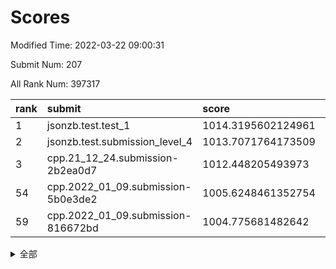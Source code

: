 # Scores

Modified Time: 2022-03-22 09:00:31

Submit Num: 207

All Rank Num: 397317

| rank |               submit               |       score        |       sigma        | pk_num |
| :--- | :--------------------------------- | :----------------- | :----------------- | :----- |
| 1    | jsonzb.test.test_1                 | 1014.3195602124961 | 0.8263908735072624 | 7678   |
| 2    | jsonzb.test.submission_level_4     | 1013.7071764173509 | 0.8195251090066582 | 7680   |
| 3    | cpp.21_12_24.submission-2b2ea0d7   | 1012.448205493973  | 0.8004308963556236 | 7676   |
| 54   | cpp.2022_01_09.submission-5b0e3de2 | 1005.6248461352754 | 0.7289574384526982 | 7676   |
| 59   | cpp.2022_01_09.submission-816672bd | 1004.775681482642  | 0.7109048425937989 | 7678   |


<details>
<summary>全部</summary>

| rank |                 submit                 |       score        |       sigma        | pk_num |
| :--- | :------------------------------------- | :----------------- | :----------------- | :----- |
| 1    | jsonzb.test.test_1                     | 1014.3195602124961 | 0.8263908735072624 | 7678   |
| 2    | jsonzb.test.submission_level_4         | 1013.7071764173509 | 0.8195251090066582 | 7680   |
| 3    | cpp.21_12_24.submission-2b2ea0d7       | 1012.448205493973  | 0.8004308963556236 | 7676   |
| 4    | gobigger.level_3.submission_level_3_10 | 1012.054319742501  | 0.7771009707703975 | 7677   |
| 5    | gobigger.level_3.submission_level_3_44 | 1011.1002347900659 | 0.7839539848222732 | 7677   |
| 6    | gobigger.level_3.submission_level_3_14 | 1010.9844828836201 | 0.7787606027497468 | 7681   |
| 7    | gobigger.level_3.submission_level_3_7  | 1010.9265286736698 | 0.7840554284945445 | 7674   |
| 8    | gobigger.level_3.submission_level_3_37 | 1010.8351863760029 | 0.763256892386545  | 7679   |
| 9    | gobigger.level_3.submission_level_3_30 | 1010.6622631873913 | 0.7648298594655902 | 7683   |
| 10   | gobigger.level_3.submission_level_3_1  | 1010.6248435520934 | 0.7691813889816526 | 7680   |
| 11   | gobigger.level_3.submission_level_3_0  | 1010.6118791892982 | 0.7610354405458281 | 7673   |
| 12   | gobigger.level_3.submission_level_3_27 | 1010.5872948216065 | 0.7418737598343617 | 7678   |
| 13   | gobigger.level_3.submission_level_3_26 | 1010.5417271347912 | 0.7634651148146718 | 7681   |
| 14   | gobigger.level_3.submission_level_3_24 | 1010.5325893041044 | 0.7770555864814899 | 7679   |
| 15   | gobigger.level_3.submission_level_3_36 | 1010.5278531287203 | 0.7492697446167973 | 7675   |
| 16   | gobigger.level_3.submission_level_3_9  | 1010.5167714180336 | 0.7701253516932131 | 7681   |
| 17   | gobigger.level_3.submission_level_3_12 | 1010.4870047152119 | 0.7637804003095356 | 7676   |
| 18   | gobigger.level_3.submission_level_3_40 | 1010.4782757642101 | 0.7556862059979215 | 7678   |
| 19   | gobigger.level_3.submission_level_3_48 | 1010.3896338611584 | 0.7519254242030061 | 7674   |
| 20   | gobigger.level_3.submission_level_3_21 | 1010.3484415419815 | 0.7677183326028457 | 7673   |
| 21   | gobigger.level_3.submission_level_3_19 | 1010.2231555107583 | 0.7674601410746675 | 7677   |
| 22   | gobigger.level_3.submission_level_3_42 | 1010.1730480228989 | 0.7806035828682307 | 7677   |
| 23   | gobigger.level_3.submission_level_3_18 | 1010.1568378613612 | 0.7684947290644377 | 7679   |
| 24   | gobigger.level_3.submission_level_3_15 | 1010.1346580201546 | 0.7615387863024361 | 7674   |
| 25   | gobigger.level_3.submission_level_3_38 | 1010.1161289961149 | 0.7386295701612664 | 7676   |
| 26   | gobigger.level_3.submission_level_3_31 | 1010.0790348997051 | 0.7714107041704389 | 7677   |
| 27   | gobigger.level_3.submission_level_3_8  | 1010.0754918757738 | 0.7578598566769317 | 7673   |
| 28   | gobigger.level_3.submission_level_3_43 | 1010.0685283941979 | 0.7625943465313282 | 7676   |
| 29   | gobigger.level_3.submission_level_3_33 | 1009.9632692888032 | 0.7476494757051481 | 7678   |
| 30   | gobigger.level_3.submission_level_3_13 | 1009.8421883600856 | 0.7599636901095523 | 7673   |
| 31   | gobigger.level_3.submission_level_3_3  | 1009.8380782539265 | 0.7715228981493373 | 7682   |
| 32   | gobigger.level_3.submission_level_3_5  | 1009.835782797523  | 0.7421617111650802 | 7678   |
| 33   | gobigger.level_3.submission_level_3_22 | 1009.8196340545315 | 0.7515953001737803 | 7676   |
| 34   | gobigger.level_3.submission_level_3_4  | 1009.7542015111142 | 0.7648628790337875 | 7678   |
| 35   | gobigger.level_3.submission_level_3_11 | 1009.7307939734148 | 0.7429731660243419 | 7672   |
| 36   | gobigger.level_3.submission_level_3_2  | 1009.6836165641406 | 0.7800242342314656 | 7679   |
| 37   | gobigger.level_3.submission_level_3_35 | 1009.6799440459795 | 0.7673394246958284 | 7678   |
| 38   | gobigger.level_3.submission_level_3_23 | 1009.6062034960654 | 0.7559534743727989 | 7675   |
| 39   | gobigger.level_3.submission_level_3_47 | 1009.5890963105264 | 0.7533835139389737 | 7677   |
| 40   | gobigger.level_3.submission_level_3_34 | 1009.5861028572623 | 0.7404236888894784 | 7679   |
| 41   | gobigger.level_3.submission_level_3_39 | 1009.5379970767021 | 0.7703326313390395 | 7681   |
| 42   | gobigger.level_3.submission_level_3_16 | 1009.5078621523262 | 0.7446613971887635 | 7677   |
| 43   | gobigger.level_3.submission_level_3_29 | 1009.5006359860231 | 0.7581357605820417 | 7675   |
| 44   | gobigger.level_3.submission_level_3_25 | 1009.3593193594985 | 0.7397564577269847 | 7679   |
| 45   | gobigger.level_3.submission_level_3_32 | 1009.3436031736267 | 0.7434988152378021 | 7682   |
| 46   | gobigger.level_3.submission_level_3_49 | 1009.208449936382  | 0.747654353232369  | 7678   |
| 47   | gobigger.level_3.submission_level_3_6  | 1009.1825900092955 | 0.7604767604623651 | 7680   |
| 48   | gobigger.level_3.submission_level_3_41 | 1009.154900838494  | 0.7439369355965504 | 7678   |
| 49   | gobigger.level_3.submission_level_3_45 | 1009.1466085069708 | 0.7410073082685552 | 7676   |
| 50   | gobigger.level_3.submission_level_3_20 | 1008.9694164478238 | 0.774157690621044  | 7683   |
| 51   | gobigger.level_3.submission_level_3_46 | 1008.7429740258768 | 0.734846450516889  | 7679   |
| 52   | gobigger.level_3.submission_level_3_28 | 1008.6953017317965 | 0.7471400203173212 | 7682   |
| 53   | gobigger.level_3.submission_level_3_17 | 1007.7775139062215 | 0.7374495474659826 | 7678   |
| 54   | cpp.2022_01_09.submission-5b0e3de2     | 1005.6248461352754 | 0.7289574384526982 | 7676   |
| 55   | gobigger.level_1.submission_level_1_35 | 1005.3493410807146 | 0.7193855547647896 | 7677   |
| 56   | gobigger.level_1.submission_level_1_16 | 1004.9983991523867 | 0.7245214259654251 | 7678   |
| 57   | gobigger.level_1.submission_level_1_37 | 1004.9373055798716 | 0.7156818102079084 | 7678   |
| 58   | gobigger.level_1.submission_level_1_24 | 1004.9091404498754 | 0.7323912811267563 | 7677   |
| 59   | cpp.2022_01_09.submission-816672bd     | 1004.775681482642  | 0.7109048425937989 | 7678   |
| 60   | gobigger.level_1.submission_level_1_30 | 1004.4777629429951 | 0.7231963065606654 | 7674   |
| 61   | gobigger.level_1.submission_level_1_4  | 1004.429151860428  | 0.7216228946789948 | 7678   |
| 62   | gobigger.level_1.submission_level_1_8  | 1004.4193737907705 | 0.7185130797443965 | 7681   |
| 63   | gobigger.level_1.submission_level_1_1  | 1004.2630600751024 | 0.7132255171499853 | 7675   |
| 64   | gobigger.level_1.submission_level_1_38 | 1004.2457084220687 | 0.7107835290870351 | 7683   |
| 65   | gobigger.level_1.submission_level_1_22 | 1004.2204265433251 | 0.7237224544036206 | 7678   |
| 66   | gobigger.level_1.submission_level_1_42 | 1004.0900785454731 | 0.7161307224835661 | 7677   |
| 67   | gobigger.level_1.submission_level_1_28 | 1004.0511029699383 | 0.7206009419476335 | 7676   |
| 68   | gobigger.level_1.submission_level_1_32 | 1003.7912545261983 | 0.7199994726896961 | 7674   |
| 69   | gobigger.level_1.submission_level_1_46 | 1003.6408117160973 | 0.7167748496303888 | 7677   |
| 70   | gobigger.level_1.submission_level_1_25 | 1003.58736000908   | 0.7164686082088407 | 7673   |
| 71   | gobigger.level_1.submission_level_1_11 | 1003.5469033988547 | 0.7169291340893164 | 7677   |
| 72   | gobigger.level_1.submission_level_1_9  | 1003.5024048920785 | 0.722275208888327  | 7673   |
| 73   | gobigger.level_1.submission_level_1_29 | 1003.4802061245354 | 0.7367389394341323 | 7682   |
| 74   | gobigger.level_1.submission_level_1_40 | 1003.3437920493194 | 0.7113046340561109 | 7679   |
| 75   | gobigger.level_1.submission_level_1_49 | 1003.3244661795338 | 0.716055250606819  | 7675   |
| 76   | gobigger.level_1.submission_level_1_23 | 1003.2849917515862 | 0.7164394493458425 | 7673   |
| 77   | gobigger.level_1.submission_level_1_7  | 1003.1806271028869 | 0.7222803140247526 | 7676   |
| 78   | gobigger.level_1.submission_level_1_26 | 1003.1448926184551 | 0.722752572030525  | 7676   |
| 79   | gobigger.level_1.submission_level_1_45 | 1003.0752129478939 | 0.7122562312504429 | 7680   |
| 80   | gobigger.level_1.submission_level_1_19 | 1003.0680031570342 | 0.727026246531923  | 7680   |
| 81   | gobigger.level_1.submission_level_1_20 | 1003.065509175187  | 0.7122413670559128 | 7677   |
| 82   | gobigger.level_1.submission_level_1_34 | 1003.0523552106289 | 0.7305084678979661 | 7676   |
| 83   | gobigger.level_1.submission_level_1_36 | 1003.044668993209  | 0.7224184124175445 | 7681   |
| 84   | gobigger.level_1.submission_level_1_33 | 1003.0433762408378 | 0.7184233087176438 | 7677   |
| 85   | gobigger.level_1.submission_level_1_27 | 1003.035985304676  | 0.7339641288108002 | 7673   |
| 86   | gobigger.level_1.submission_level_1_41 | 1003.0219145563633 | 0.7103278484006629 | 7674   |
| 87   | gobigger.level_1.submission_level_1_13 | 1002.9498182726726 | 0.7116635265628117 | 7680   |
| 88   | gobigger.level_1.submission_level_1_15 | 1002.8560957531713 | 0.706086410177479  | 7678   |
| 89   | gobigger.level_1.submission_level_1_17 | 1002.825572448298  | 0.7147137245500338 | 7681   |
| 90   | gobigger.level_1.submission_level_1_10 | 1002.8030320280517 | 0.7172510078256241 | 7680   |
| 91   | gobigger.level_1.submission_level_1_12 | 1002.7637766618024 | 0.7279531620175826 | 7675   |
| 92   | gobigger.level_1.submission_level_1_44 | 1002.7528174977633 | 0.706501278282903  | 7681   |
| 93   | gobigger.level_1.submission_level_1_6  | 1002.7213494161784 | 0.7074331318360751 | 7678   |
| 94   | gobigger.level_1.submission_level_1_47 | 1002.676030871596  | 0.7031172102264501 | 7679   |
| 95   | gobigger.level_1.submission_level_1_18 | 1002.6720273251492 | 0.7149716178790511 | 7679   |
| 96   | gobigger.level_1.submission_level_1_48 | 1002.6582712035314 | 0.7171383222127651 | 7680   |
| 97   | gobigger.level_1.submission_level_1_21 | 1002.5792975854505 | 0.721690513912989  | 7672   |
| 98   | gobigger.level_1.submission_level_1_5  | 1002.5703740131701 | 0.715837019763717  | 7679   |
| 99   | gobigger.level_1.submission_level_1_14 | 1002.4740141658391 | 0.7310791799875334 | 7681   |
| 100  | gobigger.level_1.submission_level_1_0  | 1002.3472491001486 | 0.7048969298052477 | 7681   |
| 101  | gobigger.level_1.submission_level_1_2  | 1002.2544473605778 | 0.7156071424351124 | 7673   |
| 102  | gobigger.level_1.submission_level_1_3  | 1002.2270195518215 | 0.7166206645110325 | 7682   |
| 103  | gobigger.level_1.submission_level_1_43 | 1002.0308497480128 | 0.7091444783305382 | 7679   |
| 104  | gobigger.level_1.submission_level_1_39 | 1001.9649273878887 | 0.7065191240200897 | 7677   |
| 105  | gobigger.level_1.submission_level_1_31 | 1001.8560312695216 | 0.7026886635023111 | 7678   |
| 106  | gobigger.random.submission_random_43   | 997.4537001319203  | 0.7128808641895666 | 7672   |
| 107  | gobigger.random.submission_random_8    | 997.2923455367146  | 0.7147140201155096 | 7680   |
| 108  | gobigger.random.submission_random_32   | 997.1755147314612  | 0.7122130174983753 | 7676   |
| 109  | gobigger.random.submission_random_4    | 997.0827105388088  | 0.7077928239637897 | 7676   |
| 110  | gobigger.random.submission_random_28   | 997.0553613074741  | 0.6992857399021692 | 7679   |
| 111  | gobigger.random.submission_random_47   | 996.9660403095141  | 0.6995991185920895 | 7678   |
| 112  | gobigger.random.submission_random_46   | 996.9648334338596  | 0.7105732260755728 | 7681   |
| 113  | gobigger.random.submission_random_45   | 996.8669515824652  | 0.7255471268375308 | 7677   |
| 114  | gobigger.random.submission_random_6    | 996.8562988952699  | 0.7088258412443311 | 7677   |
| 115  | gobigger.random.submission_random_15   | 996.7664090230459  | 0.7139394843130212 | 7675   |
| 116  | gobigger.random.submission_random_2    | 996.6801435778913  | 0.6905583670472206 | 7679   |
| 117  | gobigger.random.submission_random_39   | 996.6104246267369  | 0.7025041647672379 | 7676   |
| 118  | gobigger.random.submission_random_24   | 996.5936531216671  | 0.703392831166776  | 7680   |
| 119  | gobigger.random.submission_random_5    | 996.5829274784467  | 0.7233184761374155 | 7682   |
| 120  | gobigger.random.submission_random_22   | 996.5509415432854  | 0.7143786703674405 | 7681   |
| 121  | gobigger.random.submission_random_13   | 996.3381688948479  | 0.7131944937232031 | 7675   |
| 122  | gobigger.random.submission_random_10   | 996.3203020090656  | 0.7028518658941215 | 7678   |
| 123  | gobigger.random.submission_random_31   | 996.2859872987758  | 0.7204744124626691 | 7680   |
| 124  | gobigger.random.submission_random_26   | 996.2173996542142  | 0.712340049373573  | 7675   |
| 125  | gobigger.random.submission_random_40   | 996.15483946779    | 0.7223710233421831 | 7681   |
| 126  | gobigger.random.submission_random_0    | 996.1547602834178  | 0.7036660727256769 | 7677   |
| 127  | gobigger.random.submission_random_19   | 996.1425267284147  | 0.7005668179623378 | 7680   |
| 128  | gobigger.random.submission_random_49   | 996.0581782974812  | 0.7148331158299575 | 7678   |
| 129  | gobigger.random.submission_random_41   | 995.9696348934501  | 0.7218144776186346 | 7680   |
| 130  | gobigger.random.submission_random_27   | 995.9595867936441  | 0.7109073079347606 | 7678   |
| 131  | gobigger.random.submission_random_23   | 995.8789704157072  | 0.6970437598568894 | 7675   |
| 132  | gobigger.random.submission_random_44   | 995.8547771136558  | 0.7119134578029706 | 7677   |
| 133  | gobigger.random.submission_random_12   | 995.8199045403982  | 0.7138101907747969 | 7676   |
| 134  | gobigger.random.submission_random_38   | 995.6747023408586  | 0.7183351600696688 | 7678   |
| 135  | gobigger.random.submission_random_7    | 995.6669163773574  | 0.7151916087895215 | 7679   |
| 136  | gobigger.random.submission_random_36   | 995.5904828296433  | 0.7083179631630334 | 7683   |
| 137  | gobigger.random.submission_random_30   | 995.5756173422009  | 0.7147789143510531 | 7677   |
| 138  | gobigger.random.submission_random_35   | 995.5743535754572  | 0.7194726857614413 | 7678   |
| 139  | gobigger.random.submission_random_29   | 995.5704225015343  | 0.703766910405099  | 7676   |
| 140  | gobigger.random.submission_random_34   | 995.4912566519268  | 0.7116495776598254 | 7673   |
| 141  | gobigger.random.submission_random_1    | 995.4890928480797  | 0.7103248654411857 | 7673   |
| 142  | gobigger.random.submission_random_14   | 995.4697109894332  | 0.70473668362179   | 7677   |
| 143  | gobigger.random.submission_random_21   | 995.4465674836453  | 0.7094266253887378 | 7676   |
| 144  | gobigger.random.submission_random_25   | 995.4238420074034  | 0.7143863325716918 | 7679   |
| 145  | gobigger.random.submission_random_17   | 995.3745516220584  | 0.7182220089389726 | 7675   |
| 146  | gobigger.random.submission_random_18   | 995.3057293563629  | 0.7255966095869377 | 7680   |
| 147  | gobigger.random.submission_random_20   | 995.2246569508721  | 0.7008024891345371 | 7683   |
| 148  | gobigger.random.submission_random_37   | 995.2123154740838  | 0.7071728494583548 | 7677   |
| 149  | gobigger.random.submission_random_3    | 995.0798050985724  | 0.715400330595993  | 7676   |
| 150  | gobigger.random.submission_random_33   | 995.0189212922842  | 0.7423378872215604 | 7675   |
| 151  | gobigger.random.submission_random_16   | 994.9718287102586  | 0.7059277239792559 | 7675   |
| 152  | gobigger.random.submission_random_11   | 994.8604313424514  | 0.7063366963414239 | 7678   |
| 153  | gobigger.random.submission_random_9    | 994.7737908770052  | 0.712401033764033  | 7672   |
| 154  | gobigger.random.submission_random_42   | 994.7613126366608  | 0.711972720297927  | 7678   |
| 155  | gobigger.random.submission_random_48   | 994.585269936867   | 0.712059286875236  | 7676   |
| 156  | gobigger.level_2.submission_level_2_36 | 993.8385082717473  | 0.7289358228077676 | 7679   |
| 157  | gobigger.level_2.submission_level_2_40 | 993.4878327558314  | 0.726583117933956  | 7679   |
| 158  | gobigger.level_2.submission_level_2_30 | 993.1119669699965  | 0.7460575031710981 | 7676   |
| 159  | gobigger.level_2.submission_level_2_25 | 993.0618869823262  | 0.7375892620109431 | 7681   |
| 160  | gobigger.level_2.submission_level_2_7  | 993.0274328874572  | 0.7326574652178378 | 7680   |
| 161  | gobigger.level_2.submission_level_2_47 | 992.9065769481119  | 0.72752996755223   | 7679   |
| 162  | gobigger.level_2.submission_level_2_48 | 992.9041067299763  | 0.7402871847166294 | 7682   |
| 163  | gobigger.level_2.submission_level_2_5  | 992.8161789624297  | 0.7453101393948605 | 7673   |
| 164  | gobigger.level_2.submission_level_2_18 | 992.8013149547293  | 0.7386056196152809 | 7672   |
| 165  | gobigger.level_2.submission_level_2_9  | 992.7205633943541  | 0.7377019959272765 | 7681   |
| 166  | gobigger.level_2.submission_level_2_10 | 992.7124246161878  | 0.7446845394303114 | 7676   |
| 167  | gobigger.level_2.submission_level_2_37 | 992.6668963231283  | 0.7474307110671152 | 7678   |
| 168  | gobigger.level_2.submission_level_2_15 | 992.6400084110774  | 0.7551563855559412 | 7679   |
| 169  | gobigger.level_2.submission_level_2_1  | 992.6147137505158  | 0.7315368190181107 | 7678   |
| 170  | gobigger.level_2.submission_level_2_6  | 992.6021717552778  | 0.7339614995854232 | 7680   |
| 171  | gobigger.level_2.submission_level_2_39 | 992.5858976983797  | 0.7332725619656243 | 7676   |
| 172  | gobigger.level_2.submission_level_2_44 | 992.5245152362317  | 0.7432399483213988 | 7680   |
| 173  | gobigger.level_2.submission_level_2_3  | 992.4666594706163  | 0.7610996156208205 | 7679   |
| 174  | gobigger.level_2.submission_level_2_13 | 992.46155723039    | 0.7347715343583903 | 7678   |
| 175  | gobigger.level_2.submission_level_2_26 | 992.4578013889894  | 0.7473640223373996 | 7674   |
| 176  | gobigger.level_2.submission_level_2_14 | 992.4473241485414  | 0.7368256082254904 | 7674   |
| 177  | gobigger.level_2.submission_level_2_8  | 992.3697149117538  | 0.7416895841213528 | 7680   |
| 178  | gobigger.level_2.submission_level_2_11 | 992.3657516030563  | 0.7380431110778316 | 7679   |
| 179  | gobigger.level_2.submission_level_2_35 | 992.310946660223   | 0.7371371879982831 | 7676   |
| 180  | gobigger.level_2.submission_level_2_43 | 992.3089433181113  | 0.767268601822338  | 7681   |
| 181  | gobigger.level_2.submission_level_2_38 | 992.1387147660016  | 0.7324372211779019 | 7683   |
| 182  | gobigger.level_2.submission_level_2_34 | 992.1339189814031  | 0.7478688510328803 | 7679   |
| 183  | gobigger.level_2.submission_level_2_41 | 992.086650377021   | 0.7368682640549903 | 7684   |
| 184  | gobigger.level_2.submission_level_2_2  | 992.0381202761731  | 0.7605027723110349 | 7678   |
| 185  | gobigger.level_2.submission_level_2_28 | 991.9835309798934  | 0.7499530491975015 | 7679   |
| 186  | gobigger.level_2.submission_level_2_22 | 991.9718798451437  | 0.7405350447823777 | 7680   |
| 187  | gobigger.level_2.submission_level_2_29 | 991.9502052803832  | 0.7463009872410178 | 7679   |
| 188  | gobigger.level_2.submission_level_2_23 | 991.896641367576   | 0.737988905399263  | 7675   |
| 189  | gobigger.level_2.submission_level_2_42 | 991.8195643946141  | 0.7496365378991007 | 7682   |
| 190  | gobigger.level_2.submission_level_2_31 | 991.7037067477007  | 0.7404268012466204 | 7676   |
| 191  | gobigger.level_2.submission_level_2_16 | 991.6331742644331  | 0.751443989948138  | 7680   |
| 192  | gobigger.level_2.submission_level_2_4  | 991.6120384956102  | 0.7372285578862342 | 7676   |
| 193  | gobigger.level_2.submission_level_2_20 | 991.5920984195037  | 0.769101331049611  | 7673   |
| 194  | gobigger.level_2.submission_level_2_45 | 991.4675508927894  | 0.7650674615481416 | 7677   |
| 195  | gobigger.level_2.submission_level_2_12 | 991.4438945563303  | 0.7461334815566816 | 7678   |
| 196  | gobigger.level_2.submission_level_2_33 | 991.2596756056323  | 0.7452969171105609 | 7678   |
| 197  | gobigger.level_2.submission_level_2_49 | 991.1855809249894  | 0.7619297804666976 | 7674   |
| 198  | gobigger.level_2.submission_level_2_17 | 991.1249331169486  | 0.7644810762916463 | 7678   |
| 199  | gobigger.level_2.submission_level_2_19 | 990.9560367203435  | 0.7684872537799067 | 7682   |
| 200  | gobigger.level_2.submission_level_2_46 | 990.9340755619542  | 0.7518185169852292 | 7674   |
| 201  | gobigger.level_2.submission_level_2_0  | 990.9003915459709  | 0.7483685298835037 | 7675   |
| 202  | gobigger.level_2.submission_level_2_21 | 990.8594646814552  | 0.7644090543890992 | 7674   |
| 203  | gobigger.level_2.submission_level_2_27 | 990.6749396704258  | 0.7618388884042607 | 7679   |
| 204  | gobigger.level_2.submission_level_2_32 | 990.6003097119604  | 0.7569314161793502 | 7678   |
| 205  | gobigger.level_2.submission_level_2_24 | 990.520554638824   | 0.7491123141789447 | 7676   |
| 206  | gobigger.none.submission_none_0        | 976.8026795100716  | 1.4403796665528037 | 7673   |
| 207  | gobigger.none.submission_none_1        | 975.5398369511134  | 1.5799828601230266 | 7681   |

</details>